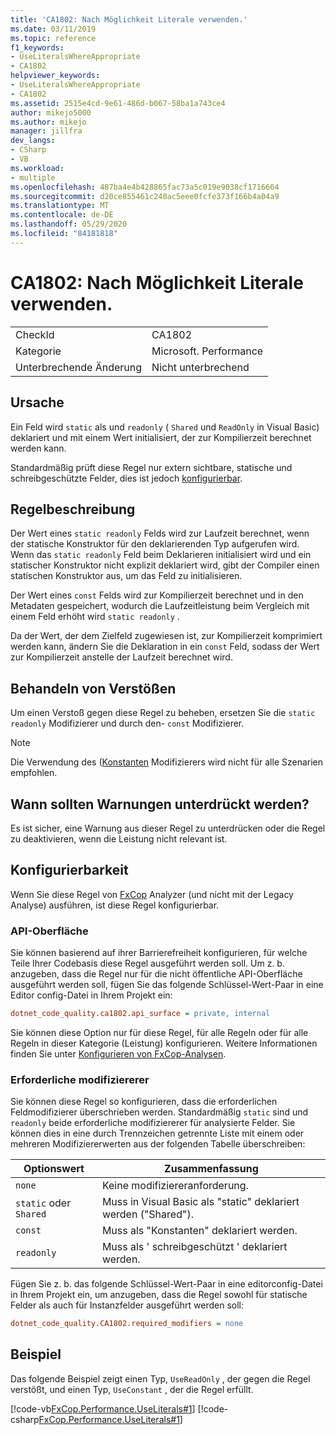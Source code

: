 ```yaml
---
title: 'CA1802: Nach Möglichkeit Literale verwenden.'
ms.date: 03/11/2019
ms.topic: reference
f1_keywords:
- UseLiteralsWhereAppropriate
- CA1802
helpviewer_keywords:
- UseLiteralsWhereAppropriate
- CA1802
ms.assetid: 2515e4cd-9e61-486d-b067-58ba1a743ce4
author: mikejo5000
ms.author: mikejo
manager: jillfra
dev_langs:
- CSharp
- VB
ms.workload:
- multiple
ms.openlocfilehash: 487ba4e4b428865fac73a5c019e9038cf1716664
ms.sourcegitcommit: d20ce855461c240ac5eee0fcfe373f166b4a04a9
ms.translationtype: MT
ms.contentlocale: de-DE
ms.lasthandoff: 05/29/2020
ms.locfileid: "84181818"
---
```

# <a name="ca1802-use-literals-where-appropriate"></a>CA1802: Nach Möglichkeit Literale verwenden.

|||
|-|-|
|CheckId|CA1802|
|Kategorie|Microsoft. Performance|
|Unterbrechende Änderung|Nicht unterbrechend|

## <a name="cause"></a>Ursache

Ein Feld wird `static` als und `readonly` ( `Shared` und `ReadOnly` in Visual Basic) deklariert und mit einem Wert initialisiert, der zur Kompilierzeit berechnet werden kann.

Standardmäßig prüft diese Regel nur extern sichtbare, statische und schreibgeschützte Felder, dies ist jedoch [konfigurierbar](#configurability).

## <a name="rule-description"></a>Regelbeschreibung

Der Wert eines `static readonly` Felds wird zur Laufzeit berechnet, wenn der statische Konstruktor für den deklarierenden Typ aufgerufen wird. Wenn das `static readonly` Feld beim Deklarieren initialisiert wird und ein statischer Konstruktor nicht explizit deklariert wird, gibt der Compiler einen statischen Konstruktor aus, um das Feld zu initialisieren.

Der Wert eines `const` Felds wird zur Kompilierzeit berechnet und in den Metadaten gespeichert, wodurch die Laufzeitleistung beim Vergleich mit einem Feld erhöht wird `static readonly` .

Da der Wert, der dem Zielfeld zugewiesen ist, zur Kompilierzeit komprimiert werden kann, ändern Sie die Deklaration in ein `const` Feld, sodass der Wert zur Kompilierzeit anstelle der Laufzeit berechnet wird.

## <a name="how-to-fix-violations"></a>Behandeln von Verstößen

Um einen Verstoß gegen diese Regel zu beheben, ersetzen Sie die `static` `readonly` Modifizierer und durch den- `const` Modifizierer.

> [!NOTE]
> Die Verwendung des ([Konstanten](/dotnet/csharp/language-reference/keywords/const) Modifizierers wird nicht für alle Szenarien empfohlen.

## <a name="when-to-suppress-warnings"></a>Wann sollten Warnungen unterdrückt werden?

Es ist sicher, eine Warnung aus dieser Regel zu unterdrücken oder die Regel zu deaktivieren, wenn die Leistung nicht relevant ist.

## <a name="configurability"></a>Konfigurierbarkeit

Wenn Sie diese Regel von [FxCop](install-fxcop-analyzers.md) Analyzer (und nicht mit der Legacy Analyse) ausführen, ist diese Regel konfigurierbar.

### <a name="api-surface"></a>API-Oberfläche

Sie können basierend auf ihrer Barrierefreiheit konfigurieren, für welche Teile Ihrer Codebasis diese Regel ausgeführt werden soll. Um z. b. anzugeben, dass die Regel nur für die nicht öffentliche API-Oberfläche ausgeführt werden soll, fügen Sie das folgende Schlüssel-Wert-Paar in eine Editor config-Datei in Ihrem Projekt ein:

```ini
dotnet_code_quality.ca1802.api_surface = private, internal
```

Sie können diese Option nur für diese Regel, für alle Regeln oder für alle Regeln in dieser Kategorie (Leistung) konfigurieren. Weitere Informationen finden Sie unter [Konfigurieren von FxCop-Analysen](configure-fxcop-analyzers.md).

### <a name="required-modifiers"></a>Erforderliche modifiziererer

Sie können diese Regel so konfigurieren, dass die erforderlichen Feldmodifizierer überschrieben werden. Standardmäßig `static` sind und `readonly` beide erforderliche modifiziererer für analysierte Felder. Sie können dies in eine durch Trennzeichen getrennte Liste mit einem oder mehreren Modifiziererwerten aus der folgenden Tabelle überschreiben:

| Optionswert | Zusammenfassung |
| --- | --- |
| `none` | Keine modifiziereranforderung. |
| `static` oder `Shared` | Muss in Visual Basic als "static" deklariert werden ("Shared"). |
| `const` | Muss als "Konstanten" deklariert werden. |
| `readonly` | Muss als ' schreibgeschützt ' deklariert werden. |

Fügen Sie z. b. das folgende Schlüssel-Wert-Paar in eine editorconfig-Datei in Ihrem Projekt ein, um anzugeben, dass die Regel sowohl für statische Felder als auch für Instanzfelder ausgeführt werden soll:

```ini
dotnet_code_quality.CA1802.required_modifiers = none
```

## <a name="example"></a>Beispiel

Das folgende Beispiel zeigt einen Typ, `UseReadOnly` , der gegen die Regel verstößt, und einen Typ, `UseConstant` , der die Regel erfüllt.

[!code-vb[FxCop.Performance.UseLiterals#1](../code-quality/codesnippet/VisualBasic/ca1802-use-literals-where-appropriate_1.vb)]
[!code-csharp[FxCop.Performance.UseLiterals#1](../code-quality/codesnippet/CSharp/ca1802-use-literals-where-appropriate_1.cs)]
